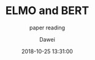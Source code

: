 ---
layout:     post
title:      "ELMO and BERT"
subtitle:   "paper reading"
date:       2018-10-25 13:31:00
author:     "Dawei"
header-img: img/planet_earth_4k.jpg
tags:
    - paper reading
---